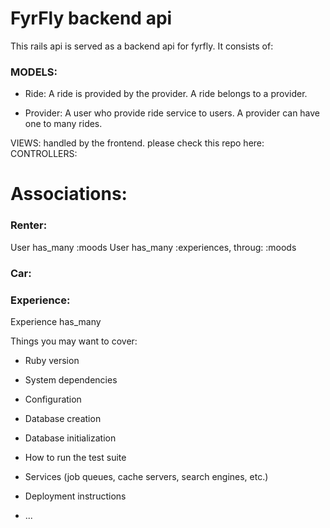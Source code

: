 # FyrFly backend api

This rails api is served as a backend api for fyrfly. It consists of:

### MODELS: 

- Ride:
A ride is provided by the provider. A ride belongs to a provider.

- Provider:
A user who provide ride service to users. A provider can have one to many
rides. 




VIEWS: handled by the frontend. please check this repo here: 
CONTROLLERS:


# Associations:
### Renter:
User has_many :moods 
User has_many :experiences, throug: :moods

### Car:


### Experience:
Experience has_many 


Things you may want to cover:

* Ruby version

* System dependencies

* Configuration

* Database creation

* Database initialization

* How to run the test suite

* Services (job queues, cache servers, search engines, etc.)

* Deployment instructions

* ...
